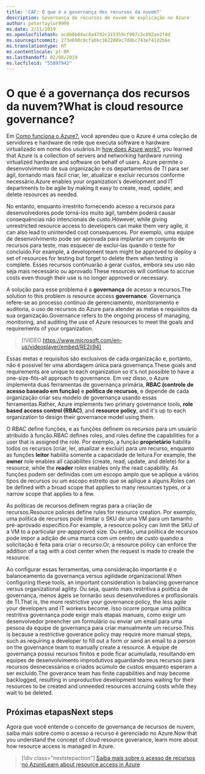 ```yaml
---
title: 'CAF: O que é a governança dos recursos da nuvem?'
description: Governança de recursos de nuvem de explicação no Azure
author: petertaylor9999
ms.date: 2/11/2019
ms.openlocfilehash: ec8b0b04ac8a4782c215359cf907c3c092ae2f4d
ms.sourcegitcommit: 273e690c0cfabbc3822089c7d8bc743ef41d2b6e
ms.translationtype: HT
ms.contentlocale: pt-BR
ms.lasthandoff: 02/08/2019
ms.locfileid: "55897942"
---
```

<!-- markdownlint-disable MD026 -->

# <a name="what-is-cloud-resource-governance"></a><span data-ttu-id="cc85b-103">O que é a governança dos recursos da nuvem?</span><span class="sxs-lookup"><span data-stu-id="cc85b-103">What is cloud resource governance?</span></span>

<span data-ttu-id="cc85b-104">Em [Como funciona o Azure?](what-is-azure.md), você aprendeu que o Azure é uma coleção de servidores e hardware de rede que executa software e hardware virtualizado em nome dos usuários.</span><span class="sxs-lookup"><span data-stu-id="cc85b-104">In [how does Azure work?](what-is-azure.md), you learned that Azure is a collection of servers and networking hardware running virtualized hardware and software on behalf of users.</span></span> <span data-ttu-id="cc85b-105">Azure permite o desenvolvimento de sua organização e os departamentos de TI para ser ágil, tornando mais fácil criar, ler, atualizar e excluir recursos conforme necessário.</span><span class="sxs-lookup"><span data-stu-id="cc85b-105">Azure enables your organization's development and IT departments to be agile by making it easy to create, read, update, and delete resources as needed.</span></span>

<span data-ttu-id="cc85b-106">No entanto, enquanto irrestrito fornecendo acesso a recursos para desenvolvedores pode torná-los muito ágil, também poderá causar consequências não intencionais de custo.</span><span class="sxs-lookup"><span data-stu-id="cc85b-106">However, while giving unrestricted resource access to developers can make them very agile, it can also lead to unintended cost consequences.</span></span> <span data-ttu-id="cc85b-107">Por exemplo, uma equipe de desenvolvimento pode ser aprovada para implantar um conjunto de recursos para teste, mas esquecer de excluí-las quando o teste for concluído.</span><span class="sxs-lookup"><span data-stu-id="cc85b-107">For example, a development team might be approved to deploy a set of resources for testing but forget to delete them when testing is complete.</span></span> <span data-ttu-id="cc85b-108">Esses recursos continuarão a gerar custos, embora seu uso não seja mais necessário ou aprovado.</span><span class="sxs-lookup"><span data-stu-id="cc85b-108">These resources will continue to accrue costs even though their use is no longer approved or necessary.</span></span>

<span data-ttu-id="cc85b-109">A solução para esse problema é a **governança** de acesso a recursos.</span><span class="sxs-lookup"><span data-stu-id="cc85b-109">The solution to this problem is resource access **governance**.</span></span> <span data-ttu-id="cc85b-110">Governança refere-se ao processo contínuo de gerenciamento, monitoramento e auditoria, o uso de recursos do Azure para atender as metas e requisitos da sua organização.</span><span class="sxs-lookup"><span data-stu-id="cc85b-110">Governance refers to the ongoing process of managing, monitoring, and auditing the use of Azure resources to meet the goals and requirements of your organization.</span></span>

> [!VIDEO https://www.microsoft.com/en-us/videoplayer/embed/RE2ii94]

<span data-ttu-id="cc85b-111">Essas metas e requisitos são exclusivos de cada organização e, portanto, não é possível ter uma abordagem única para governança.</span><span class="sxs-lookup"><span data-stu-id="cc85b-111">These goals and requirements are unique to each organization so it's not possible to have a one-size-fits-all approach to governance.</span></span> <span data-ttu-id="cc85b-112">Em vez disso, o Azure implementa duas ferramentas de governança primária, **RBAC (controle de acesso baseado em função)** e **política de recursos**, e depende de cada organização criar seu modelo de governança usando essas ferramentas.</span><span class="sxs-lookup"><span data-stu-id="cc85b-112">Rather, Azure implements two primary governance tools, **role based access control (RBAC)**, and **resource policy**, and it's up to each organization to design their governance model using them.</span></span>

<span data-ttu-id="cc85b-113">O RBAC define funções, e as funções definem os recursos para um usuário atribuído à função.</span><span class="sxs-lookup"><span data-stu-id="cc85b-113">RBAC defines roles, and roles define the capabilities for a user that is assigned the role.</span></span> <span data-ttu-id="cc85b-114">Por exemplo, a função **proprietário** habilita todos os recursos (criar, ler, atualizar e excluir) para um recurso, enquanto as funções **leitor** habilita somente a capacidade de leitura.</span><span class="sxs-lookup"><span data-stu-id="cc85b-114">For example, the **owner** role enables all capabilites (create, read, update, and delete) for a resource, while the  **reader** roles enables only the read capability.</span></span> <span data-ttu-id="cc85b-115">As funções podem ser definidas com um escopo amplo que se aplique a vários tipos de recursos ou um escopo estreito que se aplique a alguns.</span><span class="sxs-lookup"><span data-stu-id="cc85b-115">Roles can be defined with a broad scope that applies to many resources types, or a narrow scope that applies to a few.</span></span>

<span data-ttu-id="cc85b-116">As políticas de recursos definem regras para a criação de recursos.</span><span class="sxs-lookup"><span data-stu-id="cc85b-116">Resource policies define rules for resource creation.</span></span> <span data-ttu-id="cc85b-117">Por exemplo, uma política de recursos pode limitar o SKU de uma VM para um tamanho pré-aprovado específico.</span><span class="sxs-lookup"><span data-stu-id="cc85b-117">For example, a resource policy can limit the SKU of a VM to a particular pre-appproved size.</span></span> <span data-ttu-id="cc85b-118">Ou então, uma política de recursos pode impor a adição de uma marca com um centro de custo quando a solicitação é feita para criar o recurso.</span><span class="sxs-lookup"><span data-stu-id="cc85b-118">Or, a resource policy can enforce the addition of a tag with a cost center when the request is made to create the resource.</span></span>

<span data-ttu-id="cc85b-119">Ao configurar essas ferramentas, uma consideração importante é o balanceamento da governança versus agilidade organizacional.</span><span class="sxs-lookup"><span data-stu-id="cc85b-119">When configuring these tools, an important consideration is balancing governance versus organizational agility.</span></span> <span data-ttu-id="cc85b-120">Ou seja, quanto mais restritiva a política de governança, menos ágeis se tornarão seus desenvolvedores e profissionais de TI.</span><span class="sxs-lookup"><span data-stu-id="cc85b-120">That is, the more restrictive your governance policy, the less agile your developers and IT workers become.</span></span> <span data-ttu-id="cc85b-121">Isso ocorre porque uma política restritiva governança pode exigir mais etapas manuais, como exigir um desenvolvedor preencher um formulário ou enviar um email para uma pessoa da equipe de governança para criar manualmente um recurso.</span><span class="sxs-lookup"><span data-stu-id="cc85b-121">This is because a restrictive goverance policy may require more manual steps, such as requiring a developer to fill out a form or send an email to a person on the governance team to manually create a resource.</span></span> <span data-ttu-id="cc85b-122">A equipe de governança possui recursos finitos e pode ficar acumulada, resultando em equipes de desenvolvimento improdutivos aguardando seus recursos para recursos desnecessários e criados acúmulo de custos enquanto esperam a ser excluído.</span><span class="sxs-lookup"><span data-stu-id="cc85b-122">The goverance team has finite capabilities and may become backlogged, resulting in unproductive development teams waiting for their resources to be created and unneeded resources accruing costs while they wait to be deleted.</span></span>

## <a name="next-steps"></a><span data-ttu-id="cc85b-123">Próximas etapas</span><span class="sxs-lookup"><span data-stu-id="cc85b-123">Next steps</span></span>

<span data-ttu-id="cc85b-124">Agora que você entende o conceito de governança de recursos de nuvem, saiba mais sobre como o acesso a recurso é gerenciado no Azure.</span><span class="sxs-lookup"><span data-stu-id="cc85b-124">Now that you understand the concept of cloud resource goverance, learn more about how resource access is managed in Azure.</span></span>

> [!div class="nextstepaction"]
> [<span data-ttu-id="cc85b-125">Saiba mais sobre o acesso de recursos no Azure</span><span class="sxs-lookup"><span data-stu-id="cc85b-125">Learn about resource access in Azure</span></span>](azure-resource-access.md)
